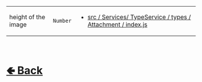 <table>
<tr><td>

height of the image<br>

</td><td> 

`Number`

</td><td>

- [src / Services/ TypeService / types / Attachment / index.js](https://github.com/shysolocup/noscord.js/blob/main/src/Services/TypeService/types/Attachment/index.js)

</td></tr>

</table>

<br> <h1> [🢀 Back](https://github.com/shysolocup/noscord.js/wiki/Attachment-Elements) </h1>